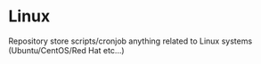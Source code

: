 # Linux
Repository store scripts/cronjob anything related to Linux systems (Ubuntu/CentOS/Red Hat etc...)
